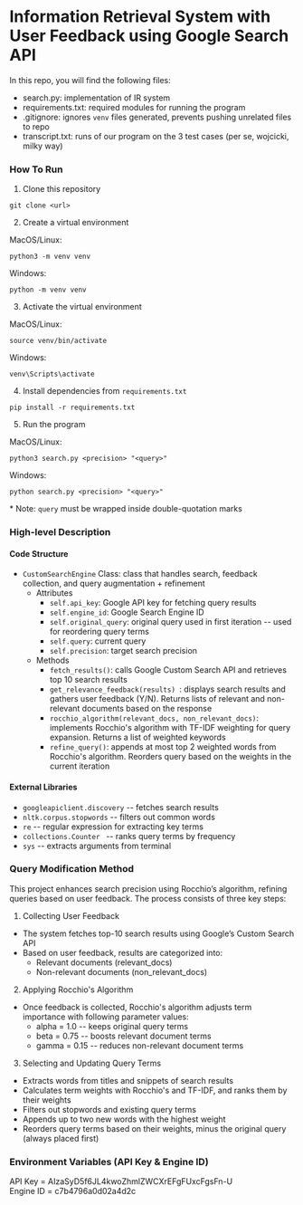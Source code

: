 # Information Retrieval System with User Feedback using Google Search API

In this repo, you will find the following files:
- search.py: implementation of IR system
- requirements.txt: required modules for running the program
- .gitignore: ignores `venv` files generated, prevents pushing unrelated files to repo
- transcript.txt: runs of our program on the 3 test cases (per se, wojcicki, milky way)

### How To Run
1. Clone this repository 
```
git clone <url>
```
2. Create a virtual environment

MacOS/Linux:
```
python3 -m venv venv
```
Windows:
```
python -m venv venv
```
3. Activate the virtual environment

MacOS/Linux:
```
source venv/bin/activate
```
Windows:
```
venv\Scripts\activate
```
4. Install dependencies from `requirements.txt` 
```
pip install -r requirements.txt
```
5. Run the program

MacOS/Linux:
```
python3 search.py <precision> "<query>"
```
Windows:
```
python search.py <precision> "<query>"
```
\* Note: `query` must be wrapped inside double-quotation marks

### High-level Description
#### Code Structure
- `CustomSearchEngine` Class: class that handles search, feedback collection, and query augmentation + refinement
  - Attributes
    - `self.api_key`: Google API key for fetching query results
    - `self.engine_id`: Google Search Engine ID
    - `self.original_query`: original query used in first iteration -- used for reordering query terms 
    - `self.query`: current query
    - `self.precision`: target search precision
  - Methods
    - `fetch_results()`: calls Google Custom Search API and retrieves top 10 search results
    - `get_relevance_feedback(results) `: displays search results and gathers user feedback (Y/N). Returns lists of relevant and non-relevant documents based on the response
    - `rocchio_algorithm(relevant_docs, non_relevant_docs)`: implements Rocchio's algorithm with TF-IDF weighting for query expansion. Returns a list of weighted keywords
    - `refine_query()`: appends at most top 2 weighted words from Rocchio's algorithm. Reorders query based on the weights in the current iteration
#### External Libraries
- `googleapiclient.discovery` -- fetches search results
- `nltk.corpus.stopwords` -- filters out common words
- `re` -- regular expression for extracting key terms
- `collections.Counter ` -- ranks query terms by frequency
- `sys` -- extracts arguments from terminal 

### Query Modification Method
This project enhances search precision using Rocchio’s algorithm, refining queries based on user feedback. The process consists of three key steps:
1. Collecting User Feedback
- The system fetches top-10 search results using Google’s Custom Search API
- Based on user feedback, results are categorized into:
  - Relevant documents (relevant_docs)
  - Non-relevant documents (non_relevant_docs)
2. Applying Rocchio's Algorithm
- Once feedback is collected, Rocchio's algorithm adjusts term importance with following parameter values:
  - alpha = 1.0 -- keeps original query terms
  - beta = 0.75 -- boosts relevant document terms
  - gamma = 0.15 -- reduces non-relevant document terms
3. Selecting and Updating Query Terms
- Extracts words from titles and snippets of search results
- Calculates term weights with Rocchio's and TF-IDF, and ranks them by their weights
- Filters out stopwords and existing query terms
- Appends up to two new words with the highest weight
- Reorders query terms based on their weights, minus the original query (always placed first)

### Environment Variables (API Key & Engine ID)
API Key = AIzaSyD5f6JL4kwoZhmlZWCXrEFgFUxcFgsFn-U \
Engine ID = c7b4796a0d02a4d2c
